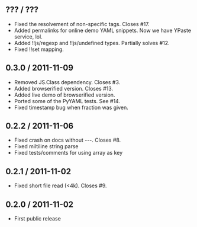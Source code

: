 ??? / ???
---------

* Fixed the resolvement of non-specific tags. Closes #17.
* Added permalinks for online demo YAML snippets. Now we have YPaste service, lol.
* Added !!js/regexp and !!js/undefined types. Partially solves #12.
* Fixed !!set mapping.

0.3.0 / 2011-11-09
------------------

* Removed JS.Class dependency. Closes #3.
* Added browserified version. Closes #13.
* Added live demo of browserified version.
* Ported some of the PyYAML tests. See #14.
* Fixed timestamp bug when fraction was given.

0.2.2 / 2011-11-06
------------------

* Fixed crash on docs without ---. Closes #8.
* Fixed miltiline string parse
* Fixed tests/comments for using array as key

0.2.1 / 2011-11-02
------------------

* Fixed short file read (<4k). Closes #9.

0.2.0 / 2011-11-02
------------------

* First public release
